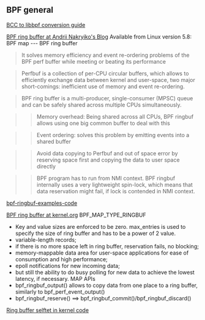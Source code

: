 ## BPF general
[BCC to libbpf conversion guide](https://nakryiko.com/posts/bcc-to-libbpf-howto-guide/#setting-up-user-space-parts)
>

[BPF ring buffer at Andrii Nakryiko's Blog](https://nakryiko.com/posts/bpf-ringbuf/)
Available from Linux version 5.8: BPF map --- BPF ring buffer
> It solves memory efficiency and event re-ordering problems of the BPF perf buffer while meeting or beating its performance

> Perfbuf is a collection of per-CPU circular buffers, which allows to efficiently exchange data between kernel and user-space, two major short-comings: inefficient use of memory and event re-ordering.

> BPF ring buffer is a multi-producer, single-consumer (MPSC) queue and can be safely shared across multiple CPUs simultaneously.

>> Memory overhead: Being shared across all CPUs, BPF ringbuf allows using one big common buffer to deal with this

>> Event ordering: solves this problem by emitting events into a shared buffer

>> Avoid data copying to Perfbuf and out of space error by reserving space first and copying the data to user space directly

>> BPF program has to run from NMI context. BPF ringbuf internally uses a very lightweight spin-lock, which means that data reservation might fail, if lock is contended in NMI context.

[bpf-ringbuf-examples-code](https://github.com/anakryiko/bpf-ringbuf-examples/)

[BPF ring buffer at kernel.org](https://www.kernel.org/doc/html/latest/bpf/ringbuf.html)
BPF_MAP_TYPE_RINGBUF
  * Key and value sizes are enforced to be zero. max_entries is used to specify the size of ring buffer and has to be a power of 2 value.
  * variable-length records;
  * if there is no more space left in ring buffer, reservation fails, no blocking;
  * memory-mappable data area for user-space applications for ease of consumption and high performance;
  * epoll notifications for new incoming data;
  * but still the ability to do busy polling for new data to achieve the lowest latency, if necessary.
MAP APIs
  * bpf_ringbuf_output() allows to copy data from one place to a ring buffer, similarly to bpf_perf_event_output()
  * bpf_ringbuf_reserve() ==> bpf_ringbuf_commit()/bpf_ringbuf_discard()

[Ring buffer selftet in kernel code](https://github.com/torvalds/linux/blob/master/tools/testing/selftests/bpf/progs/test_ringbuf_multi.c)
